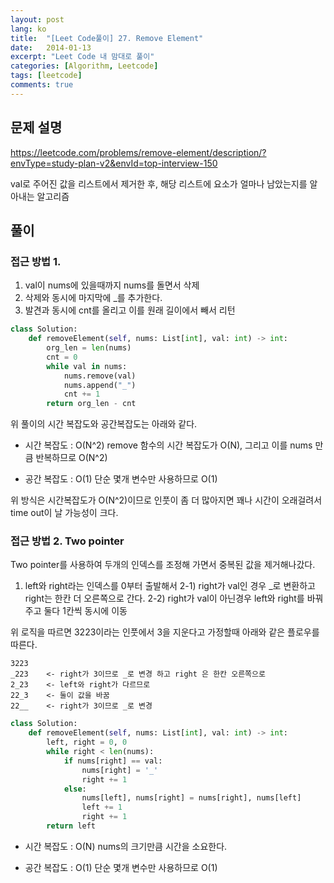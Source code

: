 ```yaml
---
layout: post
lang: ko
title:  "[Leet Code풀이] 27. Remove Element"
date:   2014-01-13
excerpt: "Leet Code 내 맘대로 풀이"
categories: [Algorithm, Leetcode]
tags: [leetcode]
comments: true
---
```


## 문제 설명
https://leetcode.com/problems/remove-element/description/?envType=study-plan-v2&envId=top-interview-150

val로 주어진 값을  리스트에서 제거한 후, 해당 리스트에 요소가 얼마나 남았는지를 알아내는 알고리즘 

## 풀이
### 접근 방법 1.
1) val이 nums에 있을때까지 nums를 돌면서 삭제
2) 삭제와 동시에 마지막에 _를 추가한다. 
3) 발견과 동시에 cnt를 올리고 이를 원래 길이에서 빼서 리턴

```python
class Solution:
    def removeElement(self, nums: List[int], val: int) -> int:
        org_len = len(nums)
        cnt = 0
        while val in nums:
            nums.remove(val)
            nums.append("_")
            cnt += 1
        return org_len - cnt
```
위 풀이의 시간 복잡도와 공간복잡도는 아래와 같다.

* 시간 복잡도 : O(N^2)
remove 함수의 시간 복잡도가 O(N), 그리고  이를 nums 만큼 반복하므로 O(N^2)

* 공간 복잡도 : O(1)
단순 몇개 변수만 사용하므로 O(1)

위 방식은 시간복잡도가 O(N^2)이므로 인풋이 좀 더 많아지면 꽤나 시간이 오래걸려서 time out이 날 가능성이 크다.


### 접근 방법 2. Two pointer
Two pointer를 사용하여 두개의 인덱스를 조정해 가면서 중복된 값을 제거해나갔다. 
1) left와 right라는 인덱스를 0부터 출발해서
2-1) right가 val인 경우 _로 변환하고 right는 한칸 더 오른쪽으로 간다.
2-2) right가 val이 아닌경우 left와 right를 바꿔주고 둘다 1칸씩 동시에 이동 

위 로직을 따르면 3223이라는 인풋에서 3을 지운다고 가정할때 아래와 같은 플로우를 따른다.
```
3223
_223    <- right가 3이므로 _로 변경 하고 right 은 한칸 오른쪽으로 
2_23    <- left와 right가 다르므로
22_3    <- 둘이 값을 바꿈
22__    <- right가 3이므로 _로 변경
```
```python
class Solution:
    def removeElement(self, nums: List[int], val: int) -> int:
        left, right = 0, 0
        while right < len(nums):
            if nums[right] == val:
                nums[right] = '_'
                right += 1
            else: 
                nums[left], nums[right] = nums[right], nums[left]
                left += 1 
                right += 1
        return left
```
* 시간 복잡도 : O(N)
nums의 크기만큼 시간을 소요한다.

* 공간 복잡도 : O(1)
단순 몇개 변수만 사용하므로 O(1)
